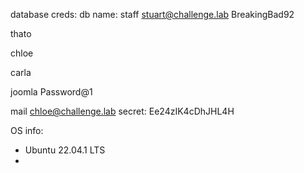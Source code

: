 database creds:
db name: staff
stuart@challenge.lab
BreakingBad92

thato

chloe

carla

joomla
Password@1

mail
chloe@challenge.lab
secret: Ee24zIK4cDhJHL4H


OS info:
- Ubuntu 22.04.1 LTS
- 